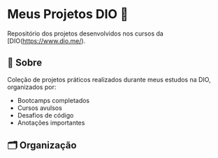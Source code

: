 # Meus Projetos DIO 🚀

Repositório dos projetos desenvolvidos nos cursos da [DIO(https://www.dio.me/).

## 📌 Sobre

Coleção de projetos práticos realizados durante meus estudos na DIO, organizados por:

- Bootcamps completados
- Cursos avulsos
- Desafios de código
- Anotações importantes

## 🗂 Organização

<!-- ## 💻 Tecnologias

<div style="display: flex; gap: 10px; flex-wrap: wrap;">
  <img src="https://img.shields.io/badge/HTML5-E34F26?style=for-the-badge&logo=html5&logoColor=white" alt="HTML5">
  <img src="https://img.shields.io/badge/CSS3-1572B6?style=for-the-badge&logo=css3&logoColor=white" alt="CSS3">
  <img src="https://img.shields.io/badge/JavaScript-F7DF1E?style=for-the-badge&logo=javascript&logoColor=black" alt="JavaScript">
  <img src="https://img.shields.io/badge/GitHub-100000?style=for-the-badge&logo=github&logoColor=white" alt="GitHub">
</div>

## 📚 Bootcamps

| Nome | Status | Projetos |
|------|--------|----------|
| [Nome do Bootcamp](link) | ✅ Concluído | 5 |
| [Nome do Bootcamp](link) | 🟡 Em andamento | 2 |

## 🏆 Projetos Destacados

- **[Nome do Projeto](link)** - Breve descrição e tecnologias utilizadas
- **[Nome do Projeto](link)** - Breve descrição e tecnologias utilizadas

## 📫 Contato

[![LinkedIn](https://img.shields.io/badge/LinkedIn-0077B5?style=for-the-badge&logo=linkedin&logoColor=white)](https://linkedin.com/in/seu-perfil)
[![Gmail](https://img.shields.io/badge/Gmail-D14836?style=for-the-badge&logo=gmail&logoColor=white)](mailto:seu-email@gmail.com) -->

